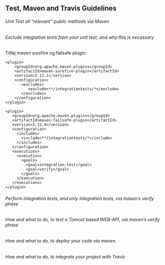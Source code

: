 ## Test, Maven and Travis Guidelines 

###### Unit Test all “relevant” public methods via Maven
###### Exclude integration tests from your unit test, and why this is necessary

Tilføj maven surefire og failsafe plugin:
```
<plugin>
    <groupId>org.apache.maven.plugins</groupId>
    <artifactId>maven-surefire-plugin</artifactId>
    <version>2.12.1</version>
    <configuration>
       <excludes>
          <exclude>**/integrationtests/*</exclude>
       </excludes>
    </configuration>
</plugin>

<plugin>
   <groupId>org.apache.maven.plugins</groupId>
   <artifactId>maven-failsafe-plugin</artifactId>
   <version>2.12.4</version>
   <configuration>
     <includes>
       <include>**/integrationtests/*</include>
     </includes>
   </configuration>
   <executions>
     <execution>
       <goals>
         <goal>integration-test</goal>
         <goal>verify</goal>
       </goals>
     </execution>
   </executions>
</plugin>
```

###### Perform integration tests, and only integration tests, via maven’s verify phase
###### How and what to do, to test a Tomcat based WEB-API, via maven’s verify phase
###### How and what to do, to deploy your code via maven.
###### How and what to do, to integrate your project with Travis
